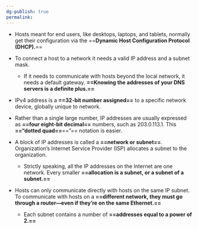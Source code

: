 ```yaml
---
dg-publish: true
permalink:
---
```







- Hosts meant for end users, like desktops, laptops, and tablets, normally get their configuration via the ==**Dynamic Host Configuration Protocol (DHCP).**==
- To connect a host to a network it needs a valid IP address and a subnet mask.
    - If it needs to communicate with hosts beyond the local network, it needs a default gateway. **==Knowing the addresses of your DNS servers is a definite plus.==**
- IPv4 address is a **==32-bit number assigned==** to a specific network device, globally unique to network.
- Rather than a single large number, IP addresses are usually expressed as **==four eight-bit decimal==** numbers, such as 203.0.113.1. This **==“dotted quad==**==”== notation is easier.
- A block of IP addresses is called a **==network or subnet==**. Organization’s Internet Service Provider (ISP) allocates a subnet to the organization.
    - Strictly speaking, all the IP addresses on the Internet are one network. Every smaller **==allocation is a subnet, or a subnet of a subnet.==**
- Hosts can only communicate directly with hosts on the same IP subnet. To communicate with hosts on a **==different network, they must go through a router—even if they’re on the same Ethernet.==**
    
    - Each subnet contains a number of **==addresses equal to a power of 2.==**